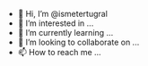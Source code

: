 - 👋 Hi, I’m @ismetertugral
- 👀 I’m interested in ...
- 🌱 I’m currently learning ...
- 💞️ I’m looking to collaborate on ...
- 📫 How to reach me ...

<!---
ismetertugral/ismetertugral is a ✨ special ✨ repository because its `README.md` (this file) appears on your GitHub profile.
You can click the Preview link to take a look at your changes.
--->

